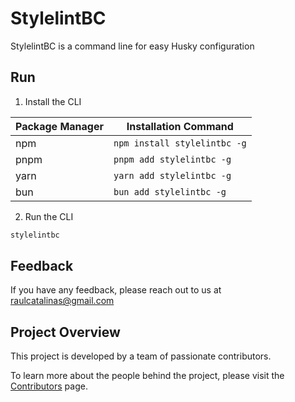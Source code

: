 # StylelintBC

StylelintBC is a command line for easy Husky configuration

## Run

1. Install the CLI

| Package Manager | Installation Command         |
| --------------- | ---------------------------- |
| npm             | `npm install stylelintbc -g` |
| pnpm            | `pnpm add stylelintbc -g`    |
| yarn            | `yarn add stylelintbc -g`    |
| bun             | `bun add stylelintbc -g`     |

2. Run the CLI

```bash
stylelintbc
```

## Feedback

If you have any feedback, please reach out to us at <raulcatalinas@gmail.com>

## Project Overview

This project is developed by a team of passionate contributors.

To learn more about the people behind the project, please visit the [Contributors](AUTHORS.md) page.
